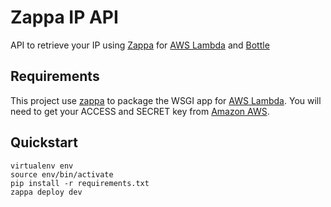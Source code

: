 # Zappa IP API

API to retrieve your IP using [Zappa][zappa] for [AWS Lambda][aws-lambda] and [Bottle][bottle]

## Requirements

This project use [zappa][zappa] to package the WSGI app for [AWS Lambda][aws-lambda].
You will need to get your ACCESS and SECRET key from [Amazon AWS][aws-security-credentials].

## Quickstart

```shell
virtualenv env
source env/bin/activate
pip install -r requirements.txt
zappa deploy dev
```


[aws-lambda]: https://aws.amazon.com/lambda/
[bottle]: http://bottlepy.org
[zappa]: https://www.zappa.io/
[aws-security-credentials]: https://console.aws.amazon.com/iam/home#security_credential
